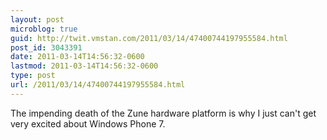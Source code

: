 ```yaml
---
layout: post
microblog: true
guid: http://twit.vmstan.com/2011/03/14/47400744197955584.html
post_id: 3043391
date: 2011-03-14T14:56:32-0600
lastmod: 2011-03-14T14:56:32-0600
type: post
url: /2011/03/14/47400744197955584.html
---
```

The impending death of the Zune hardware platform is why I just can't get very excited about Windows Phone 7.
